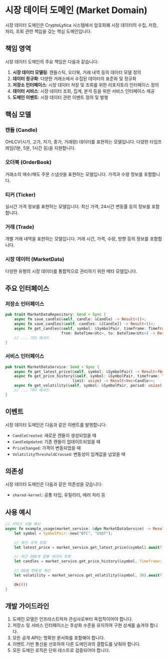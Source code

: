 # 시장 데이터 도메인 (Market Domain)

시장 데이터 도메인은 CryptoLytica 시스템에서 암호화폐 시장 데이터의 수집, 저장, 처리, 조회 관련 책임을 갖는 핵심 도메인입니다.

## 책임 영역

시장 데이터 도메인의 주요 책임은 다음과 같습니다:

1. **시장 데이터 모델링**: 캔들스틱, 오더북, 거래 내역 등의 데이터 모델 정의
2. **데이터 정규화**: 다양한 거래소에서 수집된 데이터의 표준화 및 정규화
3. **저장소 인터페이스**: 시장 데이터 저장 및 조회를 위한 리포지토리 인터페이스 정의
4. **데이터 서비스**: 시장 데이터 조회, 집계, 분석 등을 위한 서비스 인터페이스 제공
5. **도메인 이벤트**: 시장 데이터 관련 이벤트 정의 및 발행

## 핵심 모델

### 캔들 (Candle)

OHLCV(시가, 고가, 저가, 종가, 거래량) 데이터를 표현하는 모델입니다. 다양한 타임프레임(1분, 5분, 1시간 등)을 지원합니다.

### 오더북 (OrderBook)

거래소의 매수/매도 주문 스냅샷을 표현하는 모델입니다. 가격과 수량 정보를 포함합니다.

### 티커 (Ticker)

실시간 가격 정보를 표현하는 모델입니다. 최신 가격, 24시간 변동률 등의 정보를 포함합니다.

### 거래 (Trade)

개별 거래 내역을 표현하는 모델입니다. 거래 시간, 가격, 수량, 방향 등의 정보를 포함합니다.

### 시장 데이터 (MarketData)

다양한 유형의 시장 데이터를 통합적으로 관리하기 위한 메타 모델입니다.

## 주요 인터페이스

### 저장소 인터페이스

```rust
pub trait MarketDataRepository: Send + Sync {
    async fn save_candle(&self, candle: &Candle) -> Result<()>;
    async fn save_candles(&self, candles: &[Candle]) -> Result<()>;
    async fn get_candles(&self, symbol: &SymbolPair, timeframe: Timeframe, 
                         from: DateTime<Utc>, to: DateTime<Utc>) -> Result<Vec<Candle>>;
    // ... 기타 메서드
}
```

### 서비스 인터페이스

```rust
pub trait MarketDataService: Send + Sync {
    async fn get_latest_price(&self, symbol: &SymbolPair) -> Result<f64>;
    async fn get_price_history(&self, symbol: &SymbolPair, timeframe: Timeframe, 
                              limit: usize) -> Result<Vec<Candle>>;
    async fn get_volatility(&self, symbol: &SymbolPair, period: usize) -> Result<f64>;
    // ... 기타 메서드
}
```

## 이벤트

시장 데이터 도메인은 다음과 같은 이벤트를 발행합니다:

- `CandleCreated`: 새로운 캔들이 생성되었을 때
- `CandleUpdated`: 기존 캔들이 업데이트되었을 때
- `PriceChanged`: 가격이 변동되었을 때
- `VolatilityThresholdCrossed`: 변동성이 임계값을 넘었을 때

## 의존성

시장 데이터 도메인은 다음과 같은 의존성을 갖습니다:

- `shared-kernel`: 공통 타입, 유틸리티, 에러 처리 등

## 사용 예시

```rust
// 서비스 사용 예시
async fn example_usage(market_service: &dyn MarketDataService) -> Result<()> {
    let symbol = SymbolPair::new("BTC", "USDT");
    
    // 최신 가격 조회
    let latest_price = market_service.get_latest_price(&symbol).await?;
    
    // 최근 100개 일봉 데이터 조회
    let candles = market_service.get_price_history(&symbol, Timeframe::Day1, 100).await?;
    
    // 30일 변동성 계산
    let volatility = market_service.get_volatility(&symbol, 30).await?;
    
    Ok(())
}
```

## 개발 가이드라인

1. 도메인 모델은 인프라스트럭처 관심사로부터 독립적이어야 합니다.
2. 저장소 및 서비스 인터페이스는 추상화 수준을 유지하여 구현 상세를 숨겨야 합니다.
3. 모든 공개 API는 명확한 문서화를 포함해야 합니다.
4. 이벤트 기반 통신을 선호하여 다른 도메인과의 결합도를 낮춰야 합니다.
5. 모든 도메인 로직은 단위 테스트로 검증되어야 합니다. 